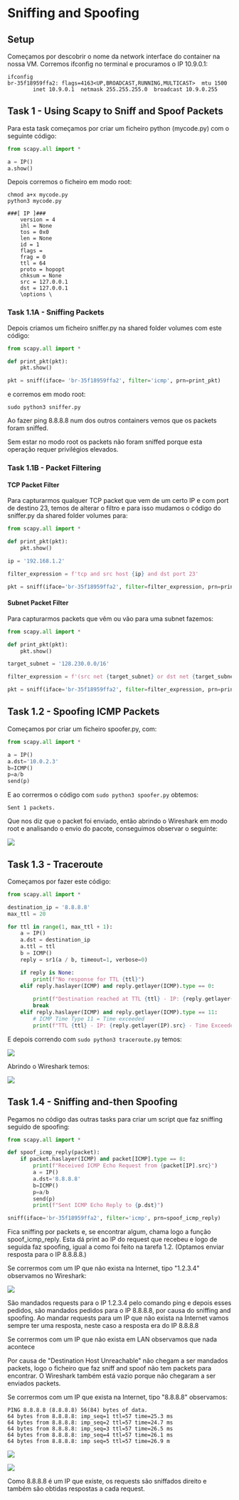 # Sniffing and Spoofing
## Setup


Começamos por descobrir o nome da network interface do container na nossa VM. Corremos ifconfig no terminal e procuramos o IP 10.9.0.1:

```
ifconfig
br-35f18959ffa2: flags=4163<UP,BROADCAST,RUNNING,MULTICAST>  mtu 1500
        inet 10.9.0.1  netmask 255.255.255.0  broadcast 10.9.0.255
```

## Task 1 - Using Scapy to Sniff and Spoof Packets

Para esta task começamos por criar um ficheiro python (mycode.py) com o seguinte código:

```py
from scapy.all import * 

a = IP()
a.show()
```

Depois corremos o ficheiro em modo root:

```
chmod a+x mycode.py
python3 mycode.py
```

```
###[ IP ]###
    version = 4
    ihl = None
    tos = 0x0
    len = None
    id = 1
    flags =
    frag = 0
    ttl = 64
    proto = hopopt
    chksum = None
    src = 127.0.0.1
    dst = 127.0.0.1
    \options \

```

### Task 1.1A - Sniffing Packets

Depois criamos um ficheiro sniffer.py na shared folder volumes com este código:

```py
from scapy.all import *

def print_pkt(pkt):
	pkt.show()

pkt = sniff(iface= 'br-35f18959ffa2', filter='icmp', prn=print_pkt)
```

e corremos em modo root:

```
sudo python3 sniffer.py
```



Ao fazer ping 8.8.8.8 num dos outros containers vemos que os packets foram sniffed.

Sem estar no modo root os packets não foram sniffed porque esta operação requer privilégios elevados.






### Task 1.1B - Packet Filtering

#### TCP Packet Filter
Para capturarmos qualquer TCP packet que vem de um certo IP e com port de destino 23, temos de alterar o filtro e para isso mudamos o código do sniffer.py da shared folder volumes para:

```py
from scapy.all import *

def print_pkt(pkt):
    pkt.show()

ip = '192.168.1.2'

filter_expression = f'tcp and src host {ip} and dst port 23'

pkt = sniff(iface='br-35f18959ffa2', filter=filter_expression, prn=print_pkt)
```

#### Subnet Packet Filter
Para capturarmos packets que vêm ou vão para uma subnet fazemos:

```py
from scapy.all import *

def print_pkt(pkt):
    pkt.show()

target_subnet = '128.230.0.0/16'

filter_expression = f'(src net {target_subnet} or dst net {target_subnet})'

pkt = sniff(iface='br-35f18959ffa2', filter=filter_expression, prn=print_pkt)
```

## Task 1.2 - Spoofing ICMP Packets

Começamos por criar um ficheiro spoofer.py, com:

```py
from scapy.all import *

a = IP()
a.dst='10.0.2.3'
b=ICMP()
p=a/b
send(p)
```
E ao corrermos o código com ```sudo python3 spoofer.py``` obtemos:
```
Sent 1 packets.
```

Que nos diz que o packet foi enviado, então abrindo o Wireshark em modo root e analisando o envio do pacote, conseguimos observar o seguinte:

![](images/log12_4.png)

## Task 1.3 - Traceroute

Começamos por fazer este código:

```py
from scapy.all import *

destination_ip = '8.8.8.8'
max_ttl = 20  

for ttl in range(1, max_ttl + 1):
    a = IP()
    a.dst = destination_ip
    a.ttl = ttl
    b = ICMP()
    reply = sr1(a / b, timeout=1, verbose=0)

    if reply is None:
        print(f"No response for TTL {ttl}")
    elif reply.haslayer(ICMP) and reply.getlayer(ICMP).type == 0:
        
        print(f"Destination reached at TTL {ttl} - IP: {reply.getlayer(IP).src}")
        break
    elif reply.haslayer(ICMP) and reply.getlayer(ICMP).type == 11:
        # ICMP Time Type 11 = Time exceeded
        print(f"TTL {ttl} - IP: {reply.getlayer(IP).src} - Time Exceeded")
```

E depois correndo com ```sudo python3 traceroute.py``` temos:

![](images/log12_5.png)

Abrindo o Wireshark temos:

![](images/log12_6.png)

## Task 1.4 - Sniffing and-then Spoofing

Pegamos no código das outras tasks para criar um script que faz sniffing seguido de spoofing:

```py
from scapy.all import *

def spoof_icmp_reply(packet):
    if packet.haslayer(ICMP) and packet[ICMP].type == 8:
        print(f"Received ICMP Echo Request from {packet[IP].src}")
        a = IP()
        a.dst='8.8.8.8'
        b=ICMP()
        p=a/b
        send(p)
        print(f"Sent ICMP Echo Reply to {p.dst}")

sniff(iface='br-35f18959ffa2', filter='icmp', prn=spoof_icmp_reply)
```

Fica sniffing por packets e, se encontrar algum, chama logo a função spoof_icmp_reply. Esta dá print ao IP do request que recebeu e logo de seguida faz spoofing, igual a como foi feito na tarefa 1.2. (Optamos enviar resposta para o IP 8.8.8.8.)

Se corrermos com um IP que não exista na Internet, tipo "1.2.3.4" observamos no Wireshark:

![](images/log12_7.png)

São mandados requests para o IP 1.2.3.4 pelo comando ping e depois esses pedidos, são mandados pedidos para o IP 8.8.8.8, por causa do sniffing and spoofing. Ao mandar requests para um IP que não exista na Internet vamos sempre ter uma resposta, neste caso a resposta era do IP 8.8.8.8

Se corrermos com um IP que não exista em LAN observamos que nada acontece




Por causa de "Destination Host Unreachable" não chegam a ser mandados packets, logo o ficheiro que faz sniff and spoof não tem packets para encontrar. O Wireshark também está vazio porque não chegaram a ser enviados packets.

Se corrermos com um IP que exista na Internet, tipo "8.8.8.8" observamos:

```
PING 8.8.8.8 (8.8.8.8) 56(84) bytes of data.
64 bytes from 8.8.8.8: imp_seq=1 ttl=57 time=25.3 ms
64 bytes from 8.8.8.8: imp_seq=2 ttl=57 time=24.7 ms
64 bytes from 8.8.8.8: imp_seq=3 ttl=57 time=26.5 ms
64 bytes from 8.8.8.8: imp_seq=4 ttl=57 time=26.1 ms
64 bytes from 8.8.8.8: imp seq=5 ttl=57 time=26.9 m
```

![](images/log12_12.png)

![](images/log12_13.png)

Como 8.8.8.8 é um IP que existe, os requests são sniffados direito e também são obtidas respostas a cada request.

